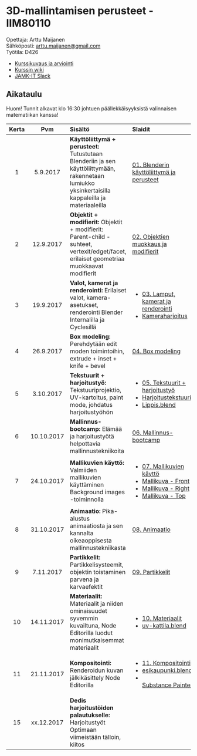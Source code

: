 # 3D-mallintamisen perusteet - IIM80110

Opettaja: Arttu Maijanen  
Sähköposti: arttu.maijanen@gmail.com  
Työtila: D426

- [Kurssikuvaus ja arviointi](https://github.com/JAMK-IT/iim80110-3d-mallintamisen-perusteet/wiki/kurssikuvaus)
- [Kurssin wiki](https://github.com/JAMK-IT/iim80110-3d-mallintamisen-perusteet/wiki)
- [JAMK-IT Slack](https://jamk-it.slack.com)
 

## Aikataulu

Huom! Tunnit alkavat klo 16:30 johtuen päällekkäisyyksistä valinnaisen matematiikan kanssa!

| Kerta | Pvm | Sisältö | Slaidit |
|:--:|:--:|:--|:--|
|1|5.9.2017|**Käyttöliittymä + perusteet:** Tutustutaan Blenderiin ja sen käyttöliittymään, rakennetaan lumiukko yksinkertaisilla kappaleilla ja materiaaleilla | [01. Blenderin käyttöliittymä ja perusteet](https://docs.google.com/presentation/d/1TnnvM807S7216sEWjl2uZ2JjIdrDx3kMTgms1pP9AzU/edit?usp=sharing)|
|2|12.9.2017|**Objektit + modifierit:** Objektit + modifierit: Parent-child -suhteet, vertexit/edget/facet, erilaiset geometriaa muokkaavat modifierit	 | [02. Objektien muokkaus ja modifierit](https://docs.google.com/presentation/d/1ODOPYcUuFIAFE4u2nYEZkfU5GLF0suzKmPWkG17g_GE/edit?usp=sharing)|
|3|19.9.2017|**Valot, kamerat ja renderointi:** Erilaiset valot, kamera-asetukset, renderointi Blender Internalilla ja Cyclesillä | <ul><li>[03. Lamput, kamerat ja renderointi](https://docs.google.com/presentation/d/1CUzY39Q8Fof-0h4MNcNc71WyIycP6FfBj-pgA9B_HzI/edit?usp=sharing)</li><li>[Kameraharjoitus](https://drive.google.com/file/d/0B4tWHD6amWUedHRyQ0VyWWg5aGM/view?usp=sharing)</li></ul>|
|4|26.9.2017|**Box modeling:** Perehdytään edit moden toimintoihin, extrude + inset + knife + bevel | [04. Box modeling](https://docs.google.com/presentation/d/1yIvDshoCKd6-r8Ow8X9whWsx7HNxQN-HwZKDSQgKjgA/edit?usp=sharing)|
|5|3.10.2017|**Tekstuurit + harjoitustyö:** Tekstuuriprojektio, UV-kartoitus, paint mode, johdatus harjoitustyöhön | <ul><li>[05. Tekstuurit + harjoitustyö](https://drive.google.com/open?id=1MZ8BWALzoxgZk0oZGseOaO5Tkef8ftoPE9rEl1Voqdw)</li><li>[Harjoitustekstuurit](https://github.com/JAMK-IT/iim80110-3d-mallintamisen-perusteet/tree/master/tekstuurit)</li><li>[Lippis.blend](https://drive.google.com/open?id=0B4tWHD6amWUeUmowSnd2MjRtRGc)</li></ul>|
|6|10.10.2017|**Mallinnus-bootcamp:** Elämää ja harjoitustyötä helpottavia mallinnustekniikoita	 | [06. Mallinnus-bootcamp](https://docs.google.com/presentation/d/1IeiScY09_b76M-QTzUPP8-E3zoqW93zCrdRDvdzavQU/edit?usp=sharing)|
|7|24.10.2017|**Mallikuvien käyttö:** Valmiiden mallikuvien käyttäminen Background images -toiminnolla | <ul><li>[07. Mallikuvien käyttö](https://drive.google.com/open?id=1pNSERhChQenNWyBi6y9FzTZ27NuRliB5BqRxFASr518)</li><li>[Mallikuva - Front](https://drive.google.com/open?id=0B4tWHD6amWUebHFudTdlcHpLUjA)</li><li>[Mallikuva - Right](https://drive.google.com/open?id=0B4tWHD6amWUeaDZLTnZZVkl2NTg)</li><li>[Mallikuva - Top](https://drive.google.com/open?id=0B4tWHD6amWUedDYxSXhSdVdDMFE)</li></ul>|
|8|31.10.2017|**Animaatio:** Pika-alustus animaatiosta ja sen kannalta oikeaoppisesta mallinnustekniikasta | [08. Animaatio](https://drive.google.com/open?id=1gy-e8w3LwcceAMrMX3yDbio2tMcJjYawLktbqdsW6xo)|
|9|7.11.2017|**Partikkelit:** Partikkelisysteemit, objektin toistaminen parvena ja karvaefektit | [09. Partikkelit](https://drive.google.com/open?id=1NckV14Ga9cUq3eu3CCK401F_QpSa3ezF1ZuWqZx_JU8)|
|10|14.11.2017|**Materiaalit:** Materiaalit ja niiden ominaisuudet syvemmin kuvailtuna, Node Editorilla luodut monimutkaisemmat materiaalit | <ul><li>[10. Materiaalit](https://drive.google.com/open?id=1y5agDmHv41VtauV7Nqtz7q1HKk7pOLQSOb5u9t3trII)</li><li>[uv-kattila.blend](https://drive.google.com/open?id=1wPGysgGTUfTILO9vRpAgTydSQoee3njW)</li></ul>|
|11|21.11.2017|**Kompositointi:** Renderoidun kuvan jälkikäsittely Node Editorilla | <ul><li>[11. Kompositointi](https://drive.google.com/open?id=16--hAWhxTTc1tcr2R3fgdqcxD6xkz6WszPABJxSzUFg)</li><li>[esikaupunki.blend](https://drive.google.com/open?id=1ySj-sGfs2SfT7UmZRwNjanvujSpxZl_t)</li><li></li>[Substance Painter](https://drive.google.com/open?id=1552ulBt4gooOnTpVEATPowID8iPntab6eDEOxO5vDkA)</ul>|
|15|xx.12.2017|**Dedis harjoitustöiden palautukselle:** Harjoitustyöt Optimaan viimeistään tälloin, kiitos | |
